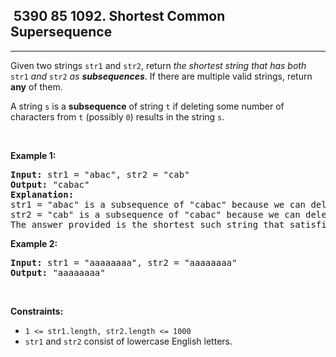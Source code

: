 <h2> 5390 85
1092. Shortest Common Supersequence</h2><hr><div><p>Given two strings <code>str1</code> and <code>str2</code>, return <em>the shortest string that has both </em><code>str1</code><em> and </em><code>str2</code><em> as <strong>subsequences</strong></em>. If there are multiple valid strings, return <strong>any</strong> of them.</p>

<p>A string <code>s</code> is a <strong>subsequence</strong> of string <code>t</code> if deleting some number of characters from <code>t</code> (possibly <code>0</code>) results in the string <code>s</code>.</p>

<p>&nbsp;</p>
<p><strong class="example">Example 1:</strong></p>

<pre><strong>Input:</strong> str1 = "abac", str2 = "cab"
<strong>Output:</strong> "cabac"
<strong>Explanation:</strong> 
str1 = "abac" is a subsequence of "cabac" because we can delete the first "c".
str2 = "cab" is a subsequence of "cabac" because we can delete the last "ac".
The answer provided is the shortest such string that satisfies these properties.
</pre>

<p><strong class="example">Example 2:</strong></p>

<pre><strong>Input:</strong> str1 = "aaaaaaaa", str2 = "aaaaaaaa"
<strong>Output:</strong> "aaaaaaaa"
</pre>

<p>&nbsp;</p>
<p><strong>Constraints:</strong></p>

<ul>
	<li><code>1 &lt;= str1.length, str2.length &lt;= 1000</code></li>
	<li><code>str1</code> and <code>str2</code> consist of lowercase English letters.</li>
</ul>
</div>
